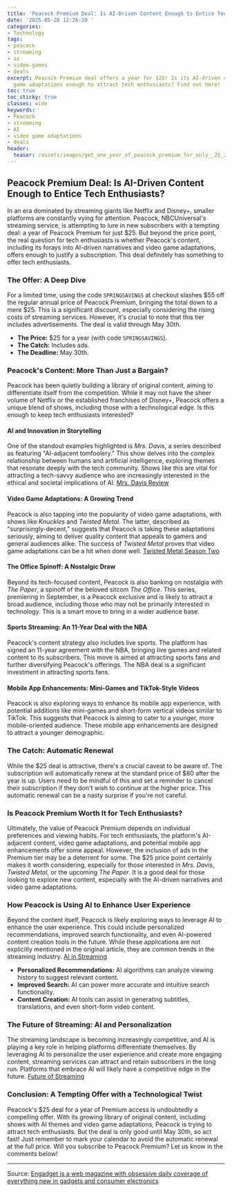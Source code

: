 ```yaml
---
title: 'Peacock Premium Deal: Is AI-Driven Content Enough to Entice Tech Enthusiasts?'
date: '2025-05-28 12:26:20 '
categories:
- Technology
tags:
- peacock
- streaming
- ai
- video-games
- deals
excerpt: Peacock Premium deal offers a year for $25! Is its AI-driven content & video
  game adaptations enough to attract tech enthusiasts? Find out here!
toc: true
toc_sticky: true
classes: wide
keywords:
- Peacock
- streaming
- AI
- video game adaptations
- deals
header:
  teaser: /assets/images/get_one_year_of_peacock_premium_for_only__25_20250528122620.jpg
---
```


## Peacock Premium Deal: Is AI-Driven Content Enough to Entice Tech Enthusiasts?

In an era dominated by streaming giants like Netflix and Disney+, smaller platforms are constantly vying for attention. Peacock, NBCUniversal's streaming service, is attempting to lure in new subscribers with a tempting deal: a year of Peacock Premium for just $25. But beyond the price point, the real question for tech enthusiasts is whether Peacock's content, including its forays into AI-driven narratives and video game adaptations, offers enough to justify a subscription. This deal definitely has something to offer tech enthusiasts.

### The Offer: A Deep Dive

For a limited time, using the code `SPRINGSAVINGS` at checkout slashes $55 off the regular annual price of Peacock Premium, bringing the total down to a mere $25. This is a significant discount, especially considering the rising costs of streaming services. However, it's crucial to note that this tier includes advertisements. The deal is valid through May 30th.

*   **The Price:** $25 for a year (with code `SPRINGSAVINGS`).
*   **The Catch:** Includes ads.
*   **The Deadline:** May 30th.

### Peacock's Content: More Than Just a Bargain?

Peacock has been quietly building a library of original content, aiming to differentiate itself from the competition. While it may not have the sheer volume of Netflix or the established franchises of Disney+, Peacock offers a unique blend of shows, including those with a technological edge. Is this enough to keep tech enthusiasts interested?

#### AI and Innovation in Storytelling

One of the standout examples highlighted is *Mrs. Davis*, a series described as featuring "AI-adjacent tomfoolery." This show delves into the complex relationship between humans and artificial intelligence, exploring themes that resonate deeply with the tech community. Shows like this are vital for attracting a tech-savvy audience who are increasingly interested in the ethical and societal implications of AI. [Mrs. Davis Review](URL)

#### Video Game Adaptations: A Growing Trend

Peacock is also tapping into the popularity of video game adaptations, with shows like *Knuckles* and *Twisted Metal*. The latter, described as "surprisingly-decent," suggests that Peacock is taking these adaptations seriously, aiming to deliver quality content that appeals to gamers and general audiences alike. The success of *Twisted Metal* proves that video game adaptations can be a hit when done well. [Twisted Metal Season Two](URL)

#### The Office Spinoff: A Nostalgic Draw

Beyond its tech-focused content, Peacock is also banking on nostalgia with *The Paper*, a spinoff of the beloved sitcom *The Office*. This series, premiering in September, is a Peacock exclusive and is likely to attract a broad audience, including those who may not be primarily interested in technology. This is a smart move to bring in a wider audience base.

#### Sports Streaming: An 11-Year Deal with the NBA

Peacock's content strategy also includes live sports. The platform has signed an 11-year agreement with the NBA, bringing live games and related content to its subscribers. This move is aimed at attracting sports fans and further diversifying Peacock's offerings. The NBA deal is a significant investment in attracting sports fans.

#### Mobile App Enhancements: Mini-Games and TikTok-Style Videos

Peacock is also exploring ways to enhance its mobile app experience, with potential additions like mini-games and short-form vertical videos similar to TikTok. This suggests that Peacock is aiming to cater to a younger, more mobile-oriented audience. These mobile app enhancements are designed to attract a younger demographic.

### The Catch: Automatic Renewal

While the $25 deal is attractive, there's a crucial caveat to be aware of. The subscription will automatically renew at the standard price of $80 after the year is up. Users need to be mindful of this and set a reminder to cancel their subscription if they don't wish to continue at the higher price. This automatic renewal can be a nasty surprise if you're not careful.

### Is Peacock Premium Worth It for Tech Enthusiasts?

Ultimately, the value of Peacock Premium depends on individual preferences and viewing habits. For tech enthusiasts, the platform's AI-adjacent content, video game adaptations, and potential mobile app enhancements offer some appeal. However, the inclusion of ads in the Premium tier may be a deterrent for some. The $25 price point certainly makes it worth considering, especially for those interested in *Mrs. Davis*, *Twisted Metal*, or the upcoming *The Paper*. It is a good deal for those looking to explore new content, especially with the AI-driven narratives and video game adaptations.

### How Peacock is Using AI to Enhance User Experience

Beyond the content itself, Peacock is likely exploring ways to leverage AI to enhance the user experience. This could include personalized recommendations, improved search functionality, and even AI-powered content creation tools in the future. While these applications are not explicitly mentioned in the original article, they are common trends in the streaming industry. [AI in Streaming](URL)

*   **Personalized Recommendations:** AI algorithms can analyze viewing history to suggest relevant content.
*   **Improved Search:** AI can power more accurate and intuitive search functionality.
*   **Content Creation:** AI tools can assist in generating subtitles, translations, and even short-form video content.

### The Future of Streaming: AI and Personalization

The streaming landscape is becoming increasingly competitive, and AI is playing a key role in helping platforms differentiate themselves. By leveraging AI to personalize the user experience and create more engaging content, streaming services can attract and retain subscribers in the long run. Platforms that embrace AI will likely have a competitive edge in the future. [Future of Streaming](URL)

### Conclusion: A Tempting Offer with a Technological Twist

Peacock's $25 deal for a year of Premium access is undoubtedly a compelling offer. With its growing library of original content, including shows with AI themes and video game adaptations, Peacock is trying to attract tech enthusiasts. But the deal is only good until May 30th, so act fast! Just remember to mark your calendar to avoid the automatic renewal at the full price. Will you subscribe to Peacock Premium? Let us know in the comments below!


---

Source: [Engadget is a web magazine with obsessive daily coverage of everything new in gadgets and consumer electronics](https://www.engadget.com/deals/get-one-year-of-peacock-premium-for-only-25-163231081.html?src=rss)